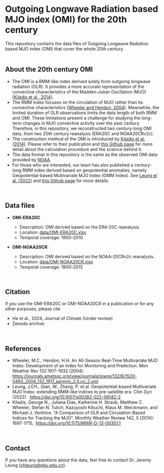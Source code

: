 <!-- # OMI_20th_century -->
Outgoing Longwave Radiation based MJO index (OMI) for the 20th century 
=====
<!-- [![DOI](https://zenodo.org/badge/520879810.svg)](https://zenodo.org/badge/latestdoi/520879810) <br /> -->
This repository contains the data files of Outgoing Longwave Radiation based MJO index (OMI) that cover the whole 20th century.
<br /> <br />
 
<!-- 
**Overview**
-----
- This repository contains the data of the Indo-Pacific Deep Convection Favoring Pool (Indo-Pacific Warm Pool defined with time-varied SST threshold).
 <br />  
 -->

**About the 20th century OMI**
-----
- The OMI is a RMM-like index derived solely from outgoing longwave radiation (OLR). It provides a more accurate representation of the convective characteristics of the Madden-Julian Oscillation (MJO) [(Kiladis et al., 2014)](https://doi.org/10.1175/MWR-D-13-00301.1).
- The RMM index focuses on the circulation of MJO rather than its convective characteristics [(Wheeler and Hendon, 2004)](https://doi.org/10.1175/1520-0493(2004)132%3C1917:AARMMI%3E2.0.CO;2). Meanwhile, the limited duration of OLR observations limits the data length of both RMM and OMI. These limitations present a challenge for studying the long-term changes in MJO convective activity over the past century. Therefore, in this repository, we reconstructed two century-long OMI data, from two 20th century reanalysis (ERA20C and NOAA20CRv2c). 
- The construction method of the OMI is introduced by [Kiladis et al. (2014)](https://doi.org/10.1175/MWR-D-13-00301.1). Please refer to their publication and [this Github page](https://github.com/cghoffmann/mjoindices) for more detail about the calculation procedure and the science behind it.
- The data format in this repository is the same as the observed OMI data provided by [NOAA](https://psl.noaa.gov/mjo/mjoindex/).
- For those who are interested, our team has also published a century-long RMM index derived based on geopotential anomalies, namely Geopotential-based Multivariate MJO Index (GMM Index). See [Leung et al. (2022)](https://doi.org/10.1007/s00382-022-06142-2) and [this Github page](https://github.com/jeremychleung/Geopotential-based-Multivariate-MJO-Index) for more details. 
 <br /> 
 
**Data files**
-----
- **OMI-ERA20C**
  - Description: OMI derived based on the ERA-20C reanalysis.
  - Location: [data/OMI-ERA20C.xlsx](https://github.com/jeremychleung/OMI_20th_century/tree/main/data/OMI-ERA20C.xlsx)
  - Temporal coverage: 1900–2010

  
- **OMI-NOAA20CR**
  - Description: OMI derived based on the NOAA-20CRv2c reanalysis.
  - Location: [data/OMI-NOAA20CR.xlsx](https://github.com/jeremychleung/OMI_20th_century/tree/main/data/OMI-NOAA20CR.xlsx)
  - Temporal coverage: 1900–2015
  
<br /> 
  

**Citation**
-----
If you use the OMI-ERA20C or OMI-NOAA20CR in a publication or for any other purposes, please cite 
- He et al., 2024, Journal of Climate (Under review)
- Zenodo archive: 

<br /> 

**References**
-----
<!-- - Wheeler, M.C., Hendon, H.H. An All-Season Real-Time Multivariate MJO Index: Development of an Index for Monitoring and Prediction. Mon Weather Rev 132:1917–1932 (2004). https://journals.ametsoc.org/view/journals/mwre/132/8/1520-0493_2004_132_1917_aarmmi_2.0.co_2.xml -->
- Wheeler, M.C., Hendon, H.H. An All-Season Real-Time Multivariate MJO Index: Development of an Index for Monitoring and Prediction. Mon Weather Rev 132:1917–1932 (2004). https://journals.ametsoc.org/view/journals/mwre/132/8/1520-0493_2004_132_1917_aarmmi_2.0.co_2.xml
- Leung, J.CH., Qian, W., Zhang, P. et al. Geopotential-based Multivariate MJO Index: extending RMM-like indices to pre-satellite era. Clim Dyn (2022). 
https://doi.org/10.1007/s00382-022-06142-2
- Kiladis, George N., Juliana Dias, Katherine H. Straub, Matthew C. Wheeler, Stefan N. Tulich, Kazuyoshi Kikuchi, Klaus M. Weickmann, and Michael J. Ventrice. "A Comparison of OLR and Circulation-Based Indices for Tracking the MJO", Monthly Weather Review 142, 5 (2014): 1697-1715, 
https://doi.org/10.1175/MWR-D-13-00301.1
<br /> 


**Contact**
-----
If you have any questions about the data, feel free to contact Dr. Jeremy Leung (chleung@pku.edu.cn).
<br /> 
